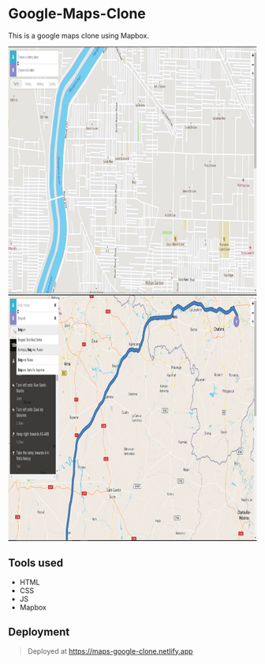 # Google-Maps-Clone
This is a google maps clone using Mapbox.

<img src = "https://raw.githubusercontent.com/shvam0000/Google-Maps-Clone/main/Mockup%20images/ss-1.PNG" height="500" width = "1000">

<img src = "https://raw.githubusercontent.com/shvam0000/Google-Maps-Clone/main/Mockup%20images/ss-2.PNG" height="500" width = "1000">

## Tools used
- HTML
- CSS
- JS
- Mapbox

## Deployment
> Deployed at https://maps-google-clone.netlify.app
